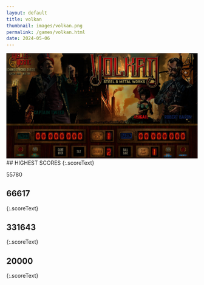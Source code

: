 ```yaml
---
layout: default
title: volkan
thumbnail: images/volkan.png
permalink: /games/volkan.html
date: 2024-05-06
---
```


<img src="../images/volkan.png" class="gameThumbnail img-fluid mx-auto align-middle">
## HIGHEST SCORES
{:.scoreText}

55780

## 66617
{:.scoreText}


## 331643
{:.scoreText}


## 20000
{:.scoreText}


